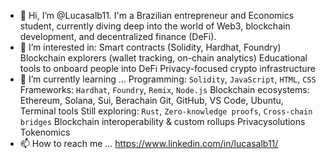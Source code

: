 - 👋 Hi, I’m @Lucasalb11.
   I'm a Brazilian entrepreneur and Economics student, currently diving deep into the world of Web3, blockchain development, and decentralized finance (DeFi).
- 👀 I’m interested in:
  Smart contracts (Solidity, Hardhat, Foundry)
  Blockchain explorers (wallet tracking, on-chain analytics)
  Educational tools to onboard people into DeFi
  Privacy-focused crypto infrastructure
- 🌱 I’m currently learning ...
 Programming: `Solidity`, `JavaScript`, `HTML`, `CSS`
 Frameworks: `Hardhat`, `Foundry`, `Remix`, `Node.js`
 Blockchain ecosystems: Ethereum, Solana, Sui, Berachain
 Git, GitHub, VS Code, Ubuntu, Terminal tools
 Still exploring: `Rust`, `Zero-knowledge proofs`, `Cross-chain bridges`
 Blockchain interoperability & custom rollups
 Privacysolutions
 Tokenomics
- 📫 How to reach me ...
 https://www.linkedin.com/in/lucasalb11/


<!---
Lucasalb11/Lucasalb11 is a ✨ special ✨ repository because its `README.md` (this file) appears on your GitHub profile.
You can click the Preview link to take a look at your changes.
--->
